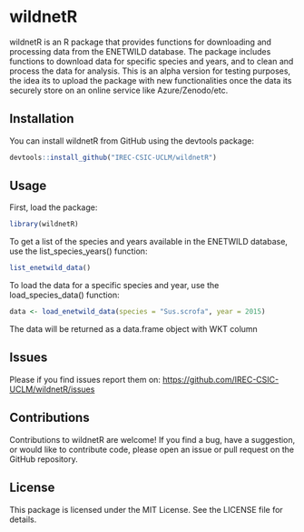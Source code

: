 # wildnetR

wildnetR is an R package that provides functions for downloading and processing data from the ENETWILD database. The package includes functions to download data for specific species and years, and to clean and process the data for analysis. This is an alpha version for testing purposes, the idea its to upload the package with new functionalities once the data its securely store on an online service like Azure/Zenodo/etc.

## Installation

You can install wildnetR from GitHub using the devtools package:

```r
devtools::install_github("IREC-CSIC-UCLM/wildnetR")
```

## Usage

First, load the package:

```r
library(wildnetR)
```

To get a list of the species and years available in the ENETWILD database, use the list_species_years() function:

```r
list_enetwild_data()
```

To load the data for a specific species and year, use the load_species_data() function:

```r
data <- load_enetwild_data(species = "Sus.scrofa", year = 2015)
```

The data will be returned as a data.frame object with WKT column


## Issues

Please if you find issues report them on: https://github.com/IREC-CSIC-UCLM/wildnetR/issues

## Contributions

Contributions to wildnetR are welcome! If you find a bug, have a suggestion, or would like to contribute code, please open an issue or pull request on the GitHub repository.

## License

This package is licensed under the MIT License. See the LICENSE file for details.